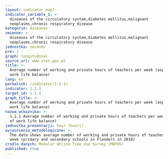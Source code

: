 ```yaml
---
layout: indicator_map7
indicator_variable_1: >-
  diseases of the circulatory system,diabetes mellitus,malignant
  neoplasms,chronic respiratory disease
kategorie: diseases
zmienne: >-
  diseases of the circulatory system,diabetes mellitus,malignant
  neoplasms,chronic respiratory disease
jednostka: seconds
pre: 1
graph: longitudinal
source_url: www.stat.gov.pl
title: >-
  Average number of working and private hours of teachers per week (aspect of
  work life balance)
lang: en
permalink: /indicator/1-1-1/
indicator: 1.1.1
target_id: 1.1.1
graph_title: >-
  Average number of working and private hours of teachers per week (aspect of
  work life balance)
nazwa_wskaznika: >-
  1.1.1 Average number of working and private hours of teachers per week (aspect
  of work life balance)
jednostka_prezentacji: hour (hours)
wyjasnienia_metodologiczne: >-
  The data shows average number of working and private hours of teachers per
  week (primary and secondary schools in Flanders in 2018)
zrodlo_danych: Modular Online Time Use Survey (MOTUS)
published: true
---
```

